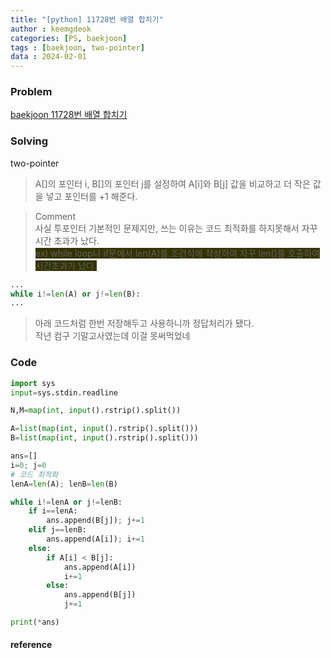 ```yaml
---
title: "[python] 11728번 배열 합치기"
author : keemgdeok
categories: [PS, baekjoon]
tags : [baekjoon, two-pointer]
data : 2024-02-01
---
```



### Problem
[baekjoon 11728번 배열 합치기](https://www.acmicpc.net/problem/11728)



### Solving
two-pointer
> A[]의 포인터 i, B[]의 포인터 j를 설정하여 A[i]와 B[j] 값을 비교하고 더 작은 값을 넣고 포인터를 +1 해준다.

> Comment  
> 사실 투포인터 기본적인 문제지만, 쓰는 이유는 코드 최적화를 하지못해서 자꾸 시간 초과가 났다.  
> <span style="background-color:#333300"> ex)  while loop나 if문에서 len(A)를 조건식에 작성하여 자꾸 len()를 호출하여 시간초과가 났다. </span>

```py
...
while i!=len(A) or j!=len(B):
...
```

> 아래 코드처럼 한번 저장해두고 사용하니까 정답처리가 됐다.  
> 작년 컴구 기말고사였는데 이걸 못써먹었네



### Code
```py
import sys
input=sys.stdin.readline

N,M=map(int, input().rstrip().split())

A=list(map(int, input().rstrip().split()))
B=list(map(int, input().rstrip().split()))

ans=[]
i=0; j=0
# 코드 최적화
lenA=len(A); lenB=len(B)

while i!=lenA or j!=lenB:
    if i==lenA:
        ans.append(B[j]); j+=1
    elif j==lenB:
        ans.append(A[i]); i+=1
    else:
        if A[i] < B[j]:
            ans.append(A[i])
            i+=1
        else:
            ans.append(B[j])
            j+=1

print(*ans)

```


#### reference


